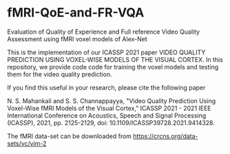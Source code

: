 # fMRI-QoE-and-FR-VQA
Evaluation of Quality of Experience and Full reference Video Quality Assessment using fMRI voxel models of Alex-Net

This is the implementation of our ICASSP 2021 paper VIDEO QUALITY PREDICTION USING VOXEL-WISE MODELS OF THE VISUAL CORTEX. In this repository, we provide code code for training the voxel models and testing them for the video quality prediction.

If you find this useful in your research, please cite the following paper

N. S. Mahankali and S. S. Channappayya, "Video Quality Prediction Using Voxel-Wise fMRI Models of the Visual Cortex," ICASSP 2021 - 2021 IEEE International Conference on Acoustics, Speech and Signal Processing (ICASSP), 2021, pp. 2125-2129, doi: 10.1109/ICASSP39728.2021.9414328.

The fMRI data-set can be downloaded from  https://crcns.org/data-sets/vc/vim-2

